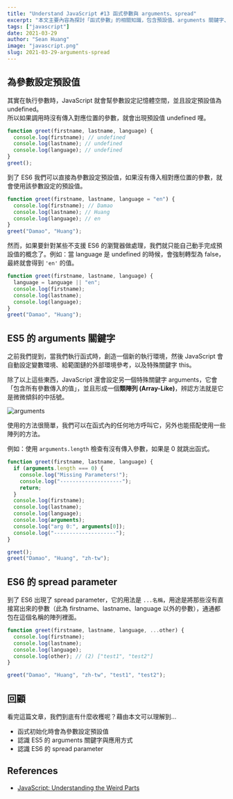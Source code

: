```yaml
---
title: "Understand JavaScript #13 函式參數與 arguments、spread"
excerpt: "本文主要內容為探討「函式參數」的相關知識，包含預設值、arguments 關鍵字、spread parameter 等等。"
tags: ["javascript"]
date: 2021-03-29
author: "Sean Huang"
image: "javascript.png"
slug: 2021-03-29-arguments-spread
---
```


## 為參數設定預設值

其實在執行參數時，JavaScript 就會幫參數設定記憶體空間，並且設定預設值為 undefined。  
所以如果調用時沒有傳入對應位置的參數，就會出現預設值 undefined 哩。

```javascript
function greet(firstname, lastname, language) {
  console.log(firstname); // undefined
  console.log(lastname); // undefined
  console.log(language); // undefined
}
greet();
```

到了 ES6 我們可以直接為參數設定預設值，如果沒有傳入相對應位置的參數，就會使用該參數設定的預設值。

```javascript
function greet(firstname, lastname, language = "en") {
  console.log(firstname); // Damao
  console.log(lastname); // Huang
  console.log(language); // en
}
greet("Damao", "Huang");
```

然而，如果要針對某些不支援 ES6 的瀏覽器做處理，我們就只能自己動手完成預設值的概念了。例如：當 language 是 undefined 的時候，會強制轉型為 false，最終就會得到 `'en'` 的值。

```javascript
function greet(firstname, lastname, language) {
  language = language || "en";
  console.log(firstname);
  console.log(lastname);
  console.log(language);
}
greet("Damao", "Huang");
```

## ES5 的 arguments 關鍵字

之前我們提到，當我們執行函式時，創造一個新的執行環境，然後 JavaScript 會自動設定變數環境、給範圍鏈的外部環境參考，以及特殊關鍵字 this。

除了以上這些東西，JavaScript 還會設定另一個特殊關鍵字 arguments，它會「包含所有參數傳入的值」，並且形成一個**類陣列 (Array-Like)**，辨認方法就是它是微微傾斜的中括號。

![arguments](https://i.imgur.com/GHSwkCR.png)

使用的方法很簡單，我們可以在函式內的任何地方呼叫它，另外也能搭配使用一些陣列的方法。

例如：使用 `arguments.length` 檢查有沒有傳入參數，如果是 0 就跳出函式。

```javascript
function greet(firstname, lastname, language) {
  if (arguments.length === 0) {
    console.log("Missing Parameters!");
    console.log("--------------------");
    return;
  }
  console.log(firstname);
  console.log(lastname);
  console.log(language);
  console.log(arguments);
  console.log("arg 0:", arguments[0]);
  console.log("--------------------");
}

greet();
greet("Damao", "Huang", "zh-tw");
```

## ES6 的 spread parameter

到了 ES6 出現了 spread parameter，它的用法是 `...名稱`，用途是將那些沒有直接寫出來的參數（此為 firstname、lastname、language 以外的參數），通通都包在這個名稱的陣列裡面。

```javascript
function greet(firstname, lastname, language, ...other) {
  console.log(firstname);
  console.log(lastname);
  console.log(language);
  console.log(other); // (2) ["test1", "test2"]
}

greet("Damao", "Huang", "zh-tw", "test1", "test2");
```

## 回顧

看完這篇文章，我們到底有什麼收穫呢？藉由本文可以理解到…

- 函式初始化時會為參數設定預設值
- 認識 ES5 的 arguments 關鍵字與應用方式
- 認識 ES6 的 spread parameter

## References

- [JavaScript: Understanding the Weird Parts](https://www.udemy.com/course/understand-javascript/)
